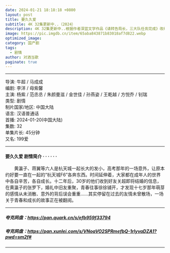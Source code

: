 ```yaml
---
date: 2024-01-21 18:18:18 +0800
layout: post
title: 要久久爱
subtitle: 4K 32集更新中..（2024）
description: 4K 32集更新中..根据作者深蓝文学作品《请转告局长，三大队任务完成》改编,讲述一次审讯意外，三大队刑警程兵（秦昊 饰）入狱服刑，队友受牵连脱警、降职，曾经的警界精英三大队分崩离析。十年牢狱，程兵重获自由...
image: https://pic.imgdb.cn/item/65aba843871b83018af7d822.webp
optimized_image: 
category: 国产剧
tags:
  - 剧情
author: 对酒当歌
paginate: true
---
```


---

导演: 牛超 / 马成成  
编剧: 李洋 / 母紫馨  
主演: 杨紫 / 范丞丞 / 朱颜曼滋 / 金世佳 / 孙燕姿 / 王乾越 / 方悦乔 / 钊瑞  
类型: 剧情  
制片国家/地区: 中国大陆  
语言: 汉语普通话  
首播: 2024-01-20(中国大陆)  
集数: 32  
单集片长: 45分钟  
又名: 199爱  

---

#### 要久久爱 剧情简介 · · · · · ·

　　黄瀛子、蒋翼等六人是杭天城一起长大的发小，高考那年的一场意外，让原本约好要一直在一起的“杭天城F6”各奔东西。时间延伸着，大家都在成年人的世界中各自辛苦，各自成长。十二年后，30岁的他们收到好友关超即将结婚的信息，在黄瀛子的张罗下，婚礼中旧友重聚，青春往事徐徐铺开，才发现十七岁那年萌芽的感情从未消散、意外的背后误会重重……其实停留在过去的友情未曾散场，一场关于青春和成长的故事正在被翻阅。

---

##### 夸克网盘：<https://pan.quark.cn/s/efb959f33794>

##### 夸克网盘：<https://pan.xunlei.com/s/VNoaVO2SPRmefbQ-1rlyvaDZA1?pwd=sm2f#>

---
